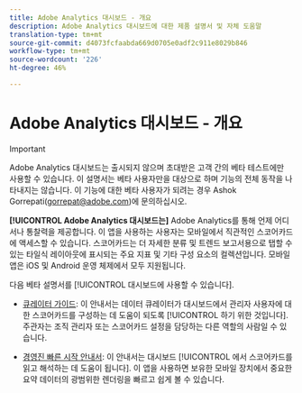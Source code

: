 ```yaml
---
title: Adobe Analytics 대시보드 - 개요
description: Adobe Analytics 대시보드에 대한 제품 설명서 및 자체 도움말
translation-type: tm+mt
source-git-commit: d4073fcfaabda669d0705e0adf2c911e8029b846
workflow-type: tm+mt
source-wordcount: '226'
ht-degree: 46%

---
```



# Adobe Analytics 대시보드 - 개요

>[!IMPORTANT]
>
>Adobe Analytics 대시보드는 출시되지 않으며 초대받은 고객 간의 베타 테스트에만 사용할 수 있습니다. 이 설명서는 베타 사용자만을 대상으로 하며 기능의 전체 동작을 나타내지는 않습니다. 이 기능에 대한 베타 사용자가 되려는 경우 Ashok Gorrepati(gorrepat@adobe.com)에 문의하십시오.

**[!UICONTROL Adobe Analytics 대시보드는]** Adobe Analytics를 통해 언제 어디서나 통찰력을 제공합니다. 이 앱을 사용하는 사용자는 모바일에서 직관적인 스코어카드에 액세스할 수 있습니다. 스코어카드는 더 자세한 분류 및 트렌드 보고서용으로 탭할 수 있는 타일식 레이아웃에 표시되는 주요 지표 및 기타 구성 요소의 컬렉션입니다. 모바일 앱은 iOS 및 Android 운영 체제에서 모두 지원됩니다.

다음 베타 설명서를 [!UICONTROL 대시보드에 사용할 수 있습니다].

* [큐레이터 가이드](https://docs.adobe.com/content/help/ko-KR/analytics/analyze/mobapp/curator.html): 이 안내서는 데이터 큐레이터가 대시보드에서 관리자 사용자에 대한 스코어카드를 구성하는 데 도움이 되도록 [!UICONTROL 하기 위한 것입니다]. 주관자는 조직 관리자 또는 스코어카드 설정을 담당하는 다른 역할의 사람일 수 있습니다.

* [경영진 빠른 시작 안내서](https://docs.adobe.com/content/help/ko-KR/analytics/analyze/mobapp/executive.html): 이 안내서는 대시보드 [!UICONTROL 에서 스코어카드를 읽고 해석하는 데 도움이 됩니다]. 이 앱을 사용하면 보유한 모바일 장치에서 중요한 요약 데이터의 광범위한 렌더링을 빠르고 쉽게 볼 수 있습니다.
